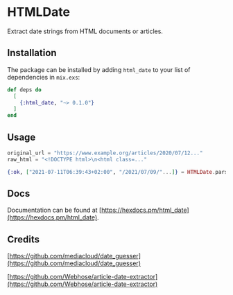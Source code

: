 # HTMLDate

Extract date strings from HTML documents or articles.

## Installation

The package can be installed by adding `html_date` to your list of dependencies in `mix.exs`:

```elixir
def deps do
  [
    {:html_date, "~> 0.1.0"}
  ]
end
```

## Usage

```elixir
original_url = "https://www.example.org/articles/2020/07/12..."
raw_html = "<!DOCTYPE html>\n<html class=..."

{:ok, ["2021-07-11T06:39:43+02:00", "/2021/07/09/"...]} = HTMLDate.parse(raw_html, original_url)
```

## Docs

Documentation can be found at [https://hexdocs.pm/html_date](https://hexdocs.pm/html_date).

## Credits

[https://github.com/mediacloud/date_guesser](https://github.com/mediacloud/date_guesser)

[https://github.com/Webhose/article-date-extractor](https://github.com/Webhose/article-date-extractor)
